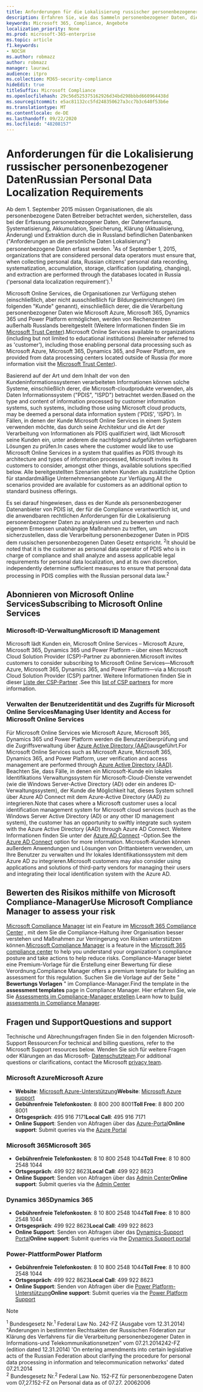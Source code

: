 ```yaml
---
title: Anforderungen für die Lokalisierung russischer personenbezogener Daten
description: Erfahren Sie, wie das Sammeln personenbezogener Daten, die Erfassung, Systematisierung, Speicherung, Speicherung, Klärung und Extraktion von personenbezogenen Daten in Microsoft-Diensten und-Datenbanken in Russland ausgeführt wird.
keywords: Microsoft 365, Compliance, Angebote
localization_priority: None
ms.prod: microsoft-365-enterprise
ms.topic: article
f1.keywords:
- NOCSH
ms.author: robmazz
author: robmazz
manager: laurawi
audience: itpro
ms.collection: M365-security-compliance
hideEdit: true
titleSuffix: Microsoft Compliance
ms.openlocfilehash: 29c56d525375162926d34bd298bbbd660964438d
ms.sourcegitcommit: e5ac81132cc5fd248350627a3cc7b3c640f53b6e
ms.translationtype: MT
ms.contentlocale: de-DE
ms.lasthandoff: 09/22/2020
ms.locfileid: "48208157"
---
```

# <a name="russian-personal-data-localization-requirements"></a><span data-ttu-id="b8601-104">Anforderungen für die Lokalisierung russischer personenbezogener Daten</span><span class="sxs-lookup"><span data-stu-id="b8601-104">Russian Personal Data Localization Requirements</span></span>

<span data-ttu-id="b8601-105">Ab dem 1. September 2015 müssen Organisationen, die als personenbezogene Daten Betreiber betrachtet werden, sicherstellen, dass bei der Erfassung personenbezogener Daten, der Datenerfassung, Systematisierung, Akkumulation, Speicherung, Klärung (Aktualisierung, Änderung) und Extraktion durch die in Russland befindlichen Datenbanken ("Anforderungen an die persönliche Daten Lokalisierung") personenbezogene Daten erfasst werden. <sup>1</sup></span><span class="sxs-lookup"><span data-stu-id="b8601-105">As of September 1, 2015, organizations that are considered personal data operators must ensure that, when collecting personal data, Russian citizens' personal data recording, systematization, accumulation, storage, clarification (updating, changing), and extraction are performed through the databases located in Russia ('personal data localization requirement').<sup>1</sup></span></span>

<span data-ttu-id="b8601-106">Microsoft Online Services, die Organisationen zur Verfügung stehen (einschließlich, aber nicht ausschließlich für Bildungseinrichtungen) (im folgenden "Kunde" genannt), einschließlich derer, die die Verarbeitung personenbezogener Daten wie Microsoft Azure, Microsoft 365, Dynamics 365 und Power Platform ermöglichen, werden von Rechenzentren außerhalb Russlands bereitgestellt (Weitere Informationen finden Sie im [Microsoft Trust Center](https://www.microsoft.com/trust-center)).</span><span class="sxs-lookup"><span data-stu-id="b8601-106">Microsoft Online Services available to organizations (including but not limited to educational institutions) (hereinafter referred to as 'customer'), including those enabling personal data processing such as Microsoft Azure, Microsoft 365, Dynamics 365, and Power Platform, are provided from data processing centers located outside of Russia (for more information visit the [Microsoft Trust Center](https://www.microsoft.com/trust-center)).</span></span>

<span data-ttu-id="b8601-107">Basierend auf der Art und dem Inhalt der von den Kundeninformationssystemen verarbeiteten Informationen können solche Systeme, einschließlich derer, die Microsoft-cloudprodukte verwenden, als Daten Informationssystem ("PDIS", "ISPD") betrachtet werden.</span><span class="sxs-lookup"><span data-stu-id="b8601-107">Based on the type and content of information processed by customer information systems, such systems, including those using Microsoft cloud products, may be deemed a personal data information system ('PDIS', 'ISPD').</span></span> <span data-ttu-id="b8601-108">In Fällen, in denen der Kunde Microsoft Online Services in einem System verwenden möchte, das durch seine Architektur und die Art der Verarbeitung von Informationen als PDIS qualifiziert wird, lädt Microsoft seine Kunden ein, unter anderem die nachfolgend aufgeführten verfügbaren Lösungen zu prüfen.</span><span class="sxs-lookup"><span data-stu-id="b8601-108">In cases where the customer would like to use Microsoft Online Services in a system that qualifies as PDIS through its architecture and types of information processed, Microsoft invites its customers to consider, amongst other things, available solutions specified below.</span></span> <span data-ttu-id="b8601-109">Alle bereitgestellten Szenarien stehen Kunden als zusätzliche Option für standardmäßige Unternehmensangebote zur Verfügung.</span><span class="sxs-lookup"><span data-stu-id="b8601-109">All the scenarios provided are available for customers as an additional option to standard business offerings.</span></span>

<span data-ttu-id="b8601-110">Es sei darauf hingewiesen, dass es der Kunde als personenbezogener Datenanbieter von PDIS ist, der für die Compliance verantwortlich ist, und die anwendbaren rechtlichen Anforderungen für die Lokalisierung personenbezogener Daten zu analysieren und zu bewerten und nach eigenem Ermessen unabhängige Maßnahmen zu treffen, um sicherzustellen, dass die Verarbeitung personenbezogener Daten in PDIS dem russischen personenbezogenen Daten Gesetz entspricht. <sup>2</sup></span><span class="sxs-lookup"><span data-stu-id="b8601-110">It should be noted that it is the customer as personal data operator of PDIS who is in charge of compliance and shall analyze and assess applicable legal requirements for personal data localization, and at its own discretion, independently determine sufficient measures to ensure that personal data processing in PDIS complies with the Russian personal data law.<sup>2</sup></span></span>

## <a name="subscribing-to-microsoft-online-services"></a><span data-ttu-id="b8601-111">Abonnieren von Microsoft Online Services</span><span class="sxs-lookup"><span data-stu-id="b8601-111">Subscribing to Microsoft Online Services</span></span>

### <a name="microsoft-id-management"></a><span data-ttu-id="b8601-112">Microsoft-ID-Verwaltung</span><span class="sxs-lookup"><span data-stu-id="b8601-112">Microsoft ID Management</span></span>

<span data-ttu-id="b8601-113">Microsoft lädt Kunden ein, Microsoft Online Services – Microsoft Azure, Microsoft 365, Dynamics 365 und Power Platform – über einen Microsoft Cloud Solution Provider (CSP)-Partner zu abonnieren.</span><span class="sxs-lookup"><span data-stu-id="b8601-113">Microsoft invites customers to consider subscribing to Microsoft Online Services—Microsoft Azure, Microsoft 365, Dynamics 365, and Power Platform—via a Microsoft Cloud Solution Provider (CSP) partner.</span></span> <span data-ttu-id="b8601-114">Weitere Informationen finden Sie in dieser [Liste der CSP-Partner](https://pinpoint.microsoft.com/search?type=services&campaign=691) .</span><span class="sxs-lookup"><span data-stu-id="b8601-114">See this [list of CSP partners](https://pinpoint.microsoft.com/search?type=services&campaign=691) for more information.</span></span>

### <a name="managing-user-identity-and-access-for-microsoft-online-services"></a><span data-ttu-id="b8601-115">Verwalten der Benutzeridentität und des Zugriffs für Microsoft Online Services</span><span class="sxs-lookup"><span data-stu-id="b8601-115">Managing User Identity and Access for Microsoft Online Services</span></span>

<span data-ttu-id="b8601-116">Für Microsoft Online Services wie Microsoft Azure, Microsoft 365, Dynamics 365 und Power Platform werden die Benutzerüberprüfung und die Zugriffsverwaltung über [Azure Active Directory (AAD)](https://azure.microsoft.com/services/active-directory/)ausgeführt.</span><span class="sxs-lookup"><span data-stu-id="b8601-116">For Microsoft Online Services such as Microsoft Azure, Microsoft 365, Dynamics 365, and Power Platform, user verification and access management are performed through [Azure Active Directory (AAD)](https://azure.microsoft.com/services/active-directory/).</span></span> <span data-ttu-id="b8601-117">Beachten Sie, dass Fälle, in denen ein Microsoft-Kunde ein lokales Identifikations Verwaltungssystem für Microsoft-Cloud-Dienste verwendet (wie die Windows Server-Active Directory (AD) oder ein anderes ID-Verwaltungssystem), der Kunde die Möglichkeit hat, dieses System schnell über Azure AD Connect mit dem Azure-Active Directory (AAD) zu integrieren.</span><span class="sxs-lookup"><span data-stu-id="b8601-117">Note that cases where a Microsoft customer uses a local identification management system for Microsoft cloud services (such as the Windows Server Active Directory (AD) or any other ID management system), the customer has an opportunity to swiftly integrate such system with the Azure Active Directory (AAD) through Azure AD Connect.</span></span> <span data-ttu-id="b8601-118">Weitere Informationen finden Sie unter der [Azure AD Connect](https://docs.microsoft.com/azure/active-directory/cloud-provisioning/) -Option.</span><span class="sxs-lookup"><span data-stu-id="b8601-118">See the [Azure AD Connect](https://docs.microsoft.com/azure/active-directory/cloud-provisioning/) option for more information.</span></span> <span data-ttu-id="b8601-119">Microsoft-Kunden können außerdem Anwendungen und Lösungen von Drittanbietern verwenden, um Ihre Benutzer zu verwalten und Ihr lokales Identifikationssystem mit dem Azure AD zu integrieren.</span><span class="sxs-lookup"><span data-stu-id="b8601-119">Microsoft customers may also consider using applications and solutions of third-party vendors for managing their users and integrating their local identification system with the Azure AD.</span></span>

## <a name="use-microsoft-compliance-manager-to-assess-your-risk"></a><span data-ttu-id="b8601-120">Bewerten des Risikos mithilfe von Microsoft Compliance-Manager</span><span class="sxs-lookup"><span data-stu-id="b8601-120">Use Microsoft Compliance Manager to assess your risk</span></span>

<span data-ttu-id="b8601-121">[Microsoft Compliance Manager](compliance-manager.md) ist ein Feature im [Microsoft 365 Compliance Center](microsoft-365-compliance-center.md) , mit dem Sie die Compliance-Haltung ihrer Organisation besser verstehen und Maßnahmen zur Verringerung von Risiken unterstützen können.</span><span class="sxs-lookup"><span data-stu-id="b8601-121">[Microsoft Compliance Manager](compliance-manager.md) is a feature in the [Microsoft 365 compliance center](microsoft-365-compliance-center.md) to help you understand your organization's compliance posture and take actions to help reduce risks.</span></span> <span data-ttu-id="b8601-122">Compliance-Manager bietet eine Premium-Vorlage für die Erstellung einer Bewertung für diese Verordnung.</span><span class="sxs-lookup"><span data-stu-id="b8601-122">Compliance Manager offers a premium template for building an assessment for this regulation.</span></span> <span data-ttu-id="b8601-123">Suchen Sie die Vorlage auf der Seite " **Bewertungs Vorlagen** " im Compliance-Manager.</span><span class="sxs-lookup"><span data-stu-id="b8601-123">Find the template in the **assessment templates** page in Compliance Manager.</span></span> <span data-ttu-id="b8601-124">Hier erfahren Sie, wie Sie [Assessments im Compliance-Manager erstellen](compliance-manager-assessments.md).</span><span class="sxs-lookup"><span data-stu-id="b8601-124">Learn how to [build assessments in Compliance Manager](compliance-manager-assessments.md).</span></span>

## <a name="questions-and-support"></a><span data-ttu-id="b8601-125">Fragen und Support</span><span class="sxs-lookup"><span data-stu-id="b8601-125">Questions and support</span></span>

<span data-ttu-id="b8601-126">Technische und Abrechnungsfragen finden Sie in den folgenden Microsoft-Support Ressourcen:</span><span class="sxs-lookup"><span data-stu-id="b8601-126">For technical and billing questions, refer to the Microsoft Support resources below.</span></span> <span data-ttu-id="b8601-127">Wenden Sie sich für weitere Fragen oder Klärungen an das Microsoft- [Datenschutzteam](https://support.microsoft.com/gp/privacy-page).</span><span class="sxs-lookup"><span data-stu-id="b8601-127">For additional questions or clarifications, contact the Microsoft [privacy team](https://support.microsoft.com/gp/privacy-page).</span></span>

### <a name="microsoft-azure"></a><span data-ttu-id="b8601-128">Microsoft Azure</span><span class="sxs-lookup"><span data-stu-id="b8601-128">Microsoft Azure</span></span>

- <span data-ttu-id="b8601-129">**Website**: [Microsoft Azure-Unterstützung](https://aka.ms/GetAzureSupport)</span><span class="sxs-lookup"><span data-stu-id="b8601-129">**Website**: [Microsoft Azure support](https://aka.ms/GetAzureSupport)</span></span>
- <span data-ttu-id="b8601-130">**Gebührenfreie Telefonkosten**: 8 800 200 8001</span><span class="sxs-lookup"><span data-stu-id="b8601-130">**Toll Free**: 8 800 200 8001</span></span>
- <span data-ttu-id="b8601-131">**Ortsgespräch**: 495 916 7171</span><span class="sxs-lookup"><span data-stu-id="b8601-131">**Local Call**: 495 916 7171</span></span>
- <span data-ttu-id="b8601-132">**Online Support**: Senden von Abfragen über das [Azure-Portal](https://portal.azure.com)</span><span class="sxs-lookup"><span data-stu-id="b8601-132">**Online support**: Submit queries via the [Azure Portal](https://portal.azure.com)</span></span>

### <a name="microsoft-365"></a><span data-ttu-id="b8601-133">Microsoft 365</span><span class="sxs-lookup"><span data-stu-id="b8601-133">Microsoft 365</span></span>

- <span data-ttu-id="b8601-134">**Gebührenfreie Telefonkosten**: 8 10 800 2548 1044</span><span class="sxs-lookup"><span data-stu-id="b8601-134">**Toll Free**: 8 10 800 2548 1044</span></span>
- <span data-ttu-id="b8601-135">**Ortsgespräch**: 499 922 8623</span><span class="sxs-lookup"><span data-stu-id="b8601-135">**Local Call**: 499 922 8623</span></span>
- <span data-ttu-id="b8601-136">**Online Support**: Senden von Abfragen über das [Admin Center](https://portal.office.com/)</span><span class="sxs-lookup"><span data-stu-id="b8601-136">**Online support**: Submit queries via the [Admin Center](https://portal.office.com/)</span></span>

### <a name="dynamics-365"></a><span data-ttu-id="b8601-137">Dynamics 365</span><span class="sxs-lookup"><span data-stu-id="b8601-137">Dynamics 365</span></span>

- <span data-ttu-id="b8601-138">**Gebührenfreie Telefonkosten**: 8 10 800 2548 1044</span><span class="sxs-lookup"><span data-stu-id="b8601-138">**Toll Free**: 8 10 800 2548 1044</span></span>
- <span data-ttu-id="b8601-139">**Ortsgespräch**: 499 922 8623</span><span class="sxs-lookup"><span data-stu-id="b8601-139">**Local Call**: 499 922 8623</span></span>
- <span data-ttu-id="b8601-140">**Online Support**: Senden von Abfragen über das [Dynamics-Support Portal](https://dynamics.microsoft.com/support/)</span><span class="sxs-lookup"><span data-stu-id="b8601-140">**Online support**: Submit queries via the [Dynamics Support portal](https://dynamics.microsoft.com/support/)</span></span>

### <a name="power-platform"></a><span data-ttu-id="b8601-141">Power-Plattform</span><span class="sxs-lookup"><span data-stu-id="b8601-141">Power Platform</span></span>

- <span data-ttu-id="b8601-142">**Gebührenfreie Telefonkosten**: 8 10 800 2548 1044</span><span class="sxs-lookup"><span data-stu-id="b8601-142">**Toll Free**: 8 10 800 2548 1044</span></span>
- <span data-ttu-id="b8601-143">**Ortsgespräch**: 499 922 8623</span><span class="sxs-lookup"><span data-stu-id="b8601-143">**Local Call**: 499 922 8623</span></span>
- <span data-ttu-id="b8601-144">**Online Support**: Senden von Abfragen über die [Power Platform-Unterstützung](https://docs.microsoft.com/power-platform/admin/get-help-support)</span><span class="sxs-lookup"><span data-stu-id="b8601-144">**Online support**: Submit queries via the [Power Platform Support](https://docs.microsoft.com/power-platform/admin/get-help-support)</span></span>

> [!NOTE]
> <span data-ttu-id="b8601-145"><sup>1</sup> Bundesgesetz Nr.</span><span class="sxs-lookup"><span data-stu-id="b8601-145"><sup>1</sup> Federal Law No.</span></span> <span data-ttu-id="b8601-146">242-FZ (Ausgabe vom 12.31.2014) "Änderungen in bestimmten Rechtsakten der Russischen Föderation zur Klärung des Verfahrens für die Verarbeitung personenbezogener Daten in Informations-und Telekommunikationsnetzen" vom 07.21.2014</span><span class="sxs-lookup"><span data-stu-id="b8601-146">242-FZ (edition dated 12.31.2014) 'On entering amendments into certain legislative acts of the Russian Federation about clarifying the procedure for personal data processing in information and telecommunication networks' dated 07.21.2014</span></span> <br>
> <span data-ttu-id="b8601-147"><sup>2</sup> Bundesgesetz Nr.</span><span class="sxs-lookup"><span data-stu-id="b8601-147"><sup>2</sup> Federal Law No.</span></span> <span data-ttu-id="b8601-148">152-FZ für personenbezogene Daten vom 07,27.</span><span class="sxs-lookup"><span data-stu-id="b8601-148">152-FZ on Personal data as of 07.27.</span></span> <span data-ttu-id="b8601-149">2006</span><span class="sxs-lookup"><span data-stu-id="b8601-149">2006</span></span><br>
